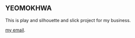 ## YEOMOKHWA

This is play and silhouette and slick project for my business.

[my email](email://jakedmlee@gmail.com).